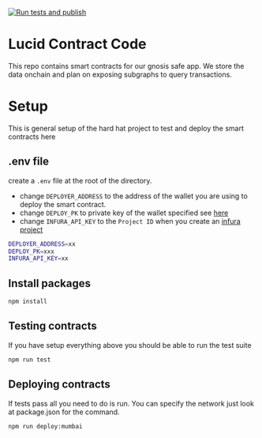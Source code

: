 [![Run tests and publish](https://github.com/lucidfinance/lucid-contracts/actions/workflows/publish.yml/badge.svg)](https://github.com/lucidfinance/lucid-contracts/actions/workflows/publish.yml)

# Lucid Contract Code


This repo contains smart contracts for our gnosis safe app. We store the data onchain 
and plan on exposing subgraphs to query transactions.


# Setup

This is general setup of the hard hat project to test and deploy the smart contracts here


## .env file

create a `.env` file at the root of the directory. 

* change `DEPLOYER_ADDRESS` to the address of the wallet you are using to deploy the smart contract.
* change `DEPLOY_PK` to private key of the wallet specified see [here](https://metamask.zendesk.com/hc/en-us/articles/360015289632-How-to-Export-an-Account-Private-Key)
* change `INFURA_API_KEY` to the  `Project ID` when you create an [infura project](https://docs.infura.io/infura/create-a-project)

```bash
DEPLOYER_ADDRESS=xx
DEPLOY_PK=xxx
INFURA_API_KEY=xx
```


## Install packages 


```bash
npm install 
```

## Testing contracts
If you have setup everything above you should be able to run the test suite

```bash
npm run test
```

## Deploying contracts

If tests pass all you need to do is run. You can specify the network just look at package.json for the command.

```bash
npm run deploy:mumbai
```
